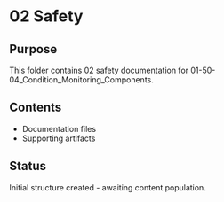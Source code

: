 # 02 Safety

## Purpose
This folder contains 02 safety documentation for 01-50-04_Condition_Monitoring_Components.

## Contents
- Documentation files
- Supporting artifacts

## Status
Initial structure created - awaiting content population.
